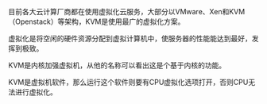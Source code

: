 目前各大云计算厂商都在使用虚拟化云服务，大部分以VMware、Xen和KVM（Openstack）等架构，KVM是使用最广的虚拟化方案。

虚拟化是将空闲的硬件资源分配到虚拟计算机中，使服务器的性能能达到最好，发挥到极致。

KVM是内核加强虚拟机，从他的名称可以看出这是个基于内核的功能。

KVM是虚拟机软件，那么运行这个软件则要有CPU虚拟化选项打开，否则CPU无法进行虚拟化。